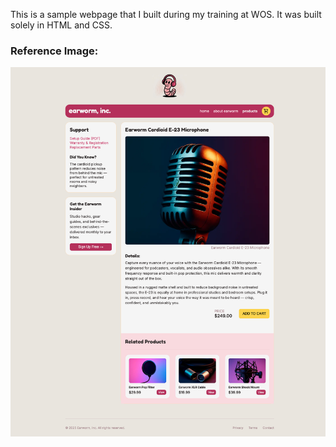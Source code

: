This is a sample webpage that I built during my training at WOS. It was built solely in HTML and CSS.

### Reference Image:

![Reference Photo](images/earworm-products.png)
